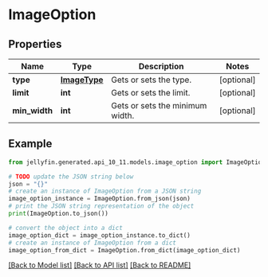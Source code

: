# ImageOption


## Properties

Name | Type | Description | Notes
------------ | ------------- | ------------- | -------------
**type** | [**ImageType**](ImageType.md) | Gets or sets the type. | [optional] 
**limit** | **int** | Gets or sets the limit. | [optional] 
**min_width** | **int** | Gets or sets the minimum width. | [optional] 

## Example

```python
from jellyfin.generated.api_10_11.models.image_option import ImageOption

# TODO update the JSON string below
json = "{}"
# create an instance of ImageOption from a JSON string
image_option_instance = ImageOption.from_json(json)
# print the JSON string representation of the object
print(ImageOption.to_json())

# convert the object into a dict
image_option_dict = image_option_instance.to_dict()
# create an instance of ImageOption from a dict
image_option_from_dict = ImageOption.from_dict(image_option_dict)
```
[[Back to Model list]](README.md#documentation-for-models) [[Back to API list]](README.md#documentation-for-api-endpoints) [[Back to README]](README.md)


